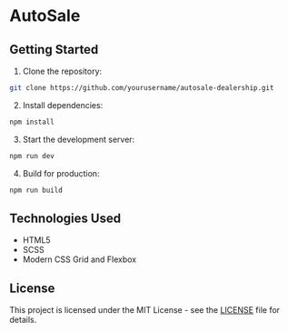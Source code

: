 # AutoSale
## Getting Started

1. Clone the repository:
```bash
git clone https://github.com/yourusername/autosale-dealership.git
```

2. Install dependencies:
```bash
npm install
```

3. Start the development server:
```bash
npm run dev
```

4. Build for production:
```bash
npm run build
```

## Technologies Used

- HTML5
- SCSS
- Modern CSS Grid and Flexbox

## License

This project is licensed under the MIT License - see the [LICENSE](LICENSE) file for details.
